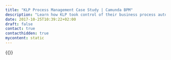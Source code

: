 ```yaml
---
title: "KLP Process Management Case Study | Camunda BPM"
description: "Learn how KLP took control of their business process automation and improved efficiency in their organization with Camunda. Camunda is the leader for workflow automation based on Java and BPMN 2.0."
date: 2017-10-25T10:39:22+02:00
draft: false
contact: true
contacthidden: true
mycontent: static
---
```

{{<case-study-single
company="KLP"
companydescription=""
customerquote=""
teaser=""
usecase=""
videolink=""
logo="//images.ctfassets.net/vpidbgnakfvf/5vh1V7WVsMfn2Tm79Vz8lR/86c0936795604f9cfc6ecd675e6348e4/KLP_logo.png"
pdf=""
thumbnail="">}}